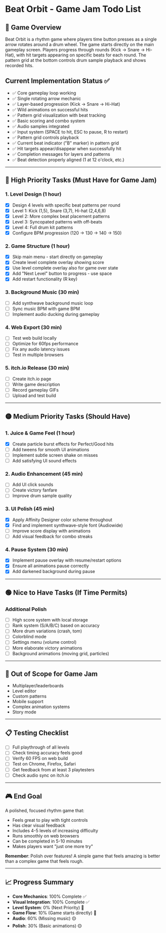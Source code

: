 # Beat Orbit - Game Jam Todo List

## 🎯 Game Overview
Beat Orbit is a rhythm game where players time button presses as a single arrow rotates around a drum wheel. The game starts directly on the main gameplay screen. Players progress through rounds (Kick → Snare → Hi-Hat), with hit targets appearing on specific beats for each round. The pattern grid at the bottom controls drum sample playback and shows recorded hits.

## Current Implementation Status ✅
- ✅ Core gameplay loop working
- ✅ Single rotating arrow mechanic
- ✅ Layer-based progression (Kick → Snare → Hi-Hat)
- ✅ Wild animations on successful hits
- ✅ Pattern grid visualization with beat tracking
- ✅ Basic scoring and combo system
- ✅ Audio samples integrated
- ✅ Input system (SPACE to hit, ESC to pause, R to restart)
- ✅ Pattern grid controls playback
- ✅ Current beat indicator ("B" marker) in pattern grid
- ✅ Hit targets appear/disappear when successfully hit
- ✅ Completion messages for layers and patterns
- ✅ Beat detection properly aligned (1 at 12 o'clock, etc.)

---

## 🔴 High Priority Tasks (Must Have for Game Jam)


### 1. Level Design (1 hour)
- [X] Design 4 levels with specific beat patterns per round
- [X] Level 1: Kick (1,5), Snare (3,7), Hi-hat (2,4,6,8)
- [X] Level 2: More complex beat placement patterns
- [X] Level 3: Syncopated patterns with off-beats
- [X] Level 4: Full drum kit patterns
- [X] Configure BPM progression (120 → 130 → 140 → 150)

### 2. Game Structure (1 hour) 
- [X] Skip main menu - start directly on gameplay
- [X] Create level complete overlay showing score
- [X] Use level complete overlay also for game over state
- [X] Add "Next Level" button to progress - use space
- [X] Add restart functionality (R key)

### 3. Background Music (30 min)
- [ ] Add synthwave background music loop
- [ ] Sync music BPM with game BPM
- [ ] Implement audio ducking during gameplay

### 4. Web Export (30 min)
- [ ] Test web build locally
- [ ] Optimize for 60fps performance
- [ ] Fix any audio latency issues
- [ ] Test in multiple browsers

### 5. itch.io Release (30 min)
- [ ] Create itch.io page
- [ ] Write game description
- [ ] Record gameplay GIFs
- [ ] Upload and test build

---

## 🟡 Medium Priority Tasks (Should Have)

### 1. Juice & Game Feel (1 hour)
- [X] Create particle burst effects for Perfect/Good hits
- [ ] Add tweens for smooth UI animations
- [ ] Implement subtle screen shake on misses
- [ ] Add satisfying UI sound effects

### 2. Audio Enhancement (45 min)
- [ ] Add UI click sounds
- [ ] Create victory fanfare
- [ ] Improve drum sample quality

### 3. UI Polish (45 min)
- [X] Apply Affinity Designer color scheme throughout
- [X] Find and implement synthwave-style font (Audiowide)
- [ ] Improve score display with animations
- [ ] Add visual feedback for combo streaks

### 4. Pause System (30 min)
- [X] Implement pause overlay with resume/restart options
- [X] Ensure all animations pause correctly
- [X] Add darkened background during pause

---

## 🟢 Nice to Have Tasks (If Time Permits)

### Additional Polish
- [ ] High score system with local storage
- [ ] Rank system (S/A/B/C) based on accuracy
- [ ] More drum variations (crash, tom)
- [ ] Colorblind mode
- [ ] Settings menu (volume control)
- [ ] More elaborate victory animations
- [ ] Background animations (moving grid, particles)

---

## 🚫 Out of Scope for Game Jam
- Multiplayer/leaderboards
- Level editor
- Custom patterns
- Mobile support
- Complex animation systems
- Story mode

---

## 📋 Testing Checklist
- [ ] Full playthrough of all levels
- [ ] Check timing accuracy feels good
- [ ] Verify 60 FPS on web build
- [ ] Test on Chrome, Firefox, Safari
- [ ] Get feedback from at least 3 playtesters
- [ ] Check audio sync on itch.io

---

## 🎮 End Goal
A polished, focused rhythm game that:
- Feels great to play with tight controls
- Has clear visual feedback
- Includes 4-5 levels of increasing difficulty
- Runs smoothly on web browsers
- Can be completed in 5-10 minutes
- Makes players want "just one more try"

**Remember**: Polish over features! A simple game that feels amazing is better than a complex game that feels rough.

---

## 📈 Progress Summary
- **Core Mechanics**: 100% Complete ✅
- **Visual Integration**: 100% Complete ✅
- **Level System**: 0% (Next Priority) 🔴
- **Game Flow**: 10% (Game starts directly) 🔴
- **Audio**: 60% (Missing music) 🟡
- **Polish**: 30% (Basic animations) 🟡